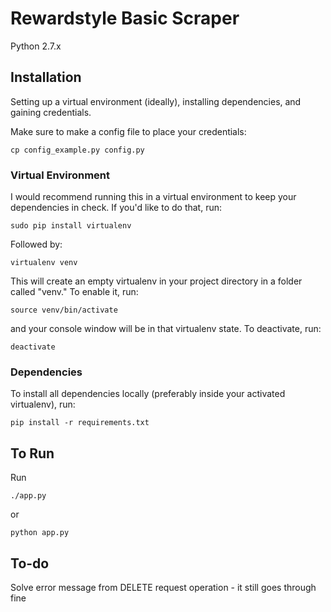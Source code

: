 # Rewardstyle Basic Scraper

Python 2.7.x

## Installation

Setting up a virtual environment (ideally), installing dependencies, and gaining
credentials.

Make sure to make a config file to place your credentials:

`cp config_example.py config.py`

### Virtual Environment

I would recommend running this in a virtual environment to keep your
dependencies in check. If you'd like to do that, run:

`sudo pip install virtualenv`

Followed by:

`virtualenv venv`

This will create an empty virtualenv in your project directory in a folder
called "venv." To enable it, run:

`source venv/bin/activate`

and your console window will be in that virtualenv state. To deactivate, run:

`deactivate`

### Dependencies

To install all dependencies locally (preferably inside your activated
virtualenv), run:

`pip install -r requirements.txt`

## To Run

Run

`./app.py`

or

`python app.py`

## To-do

Solve error message from DELETE request operation - it still goes through fine
